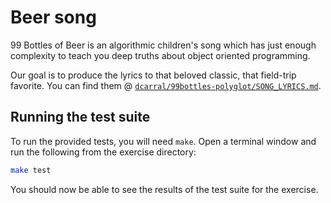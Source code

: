 # Beer song

99 Bottles of Beer is an algorithmic children's song which has just enough complexity to teach you deep truths about object oriented programming.

Our goal is to produce the lyrics to that beloved classic, that field-trip favorite. You can find them @ [`dcarral/99bottles-polyglot/SONG_LYRICS.md`](https://github.com/dcarral/99bottles-polyglot/blob/master/SONG_LYRICS.md).

## Running the test suite

To run the provided tests, you will need `make`.
Open a terminal window and run the following from the exercise directory:

```sh
make test
```

You should now be able to see the results of the test suite for the exercise.
